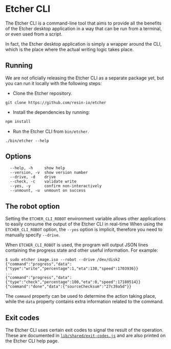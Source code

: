 Etcher CLI
==========

The Etcher CLI is a command-line tool that aims to provide all the benefits of
the Etcher desktop application in a way that can be run from a terminal, or
even used from a script.

In fact, the Etcher desktop application is simply a wrapper around the CLI,
which is the place where the actual writing logic takes place.

Running
-------

We are not oficially releasing the Etcher CLI as a separate package yet, but
you can run it locally with the following steps:

- Clone the Etcher repository.

```
git clone https://github.com/resin-io/etcher
```

- Install the dependencies by running:

```sh
npm install
```

- Run the Etcher CLI from `bin/etcher`.

```
./bin/etcher --help
```

Options
-------

```
  --help, -h     show help
  --version, -v  show version number
  --drive, -d    drive
  --check, -c    validate write
  --yes, -y      confirm non-interactively
  --unmount, -u  unmount on success
```

The robot option
----------------

Setting the `ETCHER_CLI_ROBOT` environment variable allows other applications
to easily consume the output of the Etcher CLI in real-time When using the
`ETCHER_CLI_ROBOT` option, the `--yes` option is implicit, therefore you need
to manually specify `--drive`.

When `ETCHER_CLI_ROBOT` is used, the program will output JSON lines containing
the progress state and other useful information. For example:

```
$ sudo etcher image.iso --robot --drive /dev/disk2
{"command":"progress","data":{"type":"write","percentage":1,"eta":130,"speed":1703936}}
...
{"command":"progress","data":{"type":"check","percentage":100,"eta":0,"speed":17180514}}
{"command":"done","data":{"sourceChecksum":"27c39a5d"}}
```

The `command` property can be used to determine the action taking place, while
the `data` property contains extra information related to the command.

Exit codes
----------

The Etcher CLI uses certain exit codes to signal the result of the operation.
These are documented in [`lib/shared/exit-codes.js`][exit-codes] and are also
printed on the Etcher CLI help page.

[exit-codes]: https://github.com/resin-io/etcher/blob/master/lib/shared/exit-codes.js
